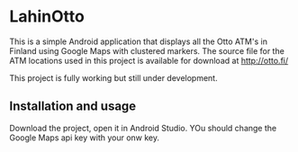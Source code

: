# LahinOtto

This is a simple Android application that displays all the Otto ATM's in Finland using Google Maps with clustered markers.
The source file for the ATM locations used in this project is available for download at http://otto.fi/  

This project is fully working but still under development. 

## Installation and usage

Download the project, open it in Android Studio. YOu should change the Google Maps api key with your onw key.
